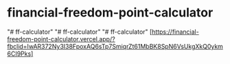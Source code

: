 # financial-freedom-point-calculator
 
"# ff-calculator" 
"# ff-calculator" 
"# ff-calculator" 
[https://financial-freedom-point-calculator.vercel.app/?fbclid=IwAR372Ny3I38FpoxAQ6sTp7SmiqrZt61MbBK8SpN6VsUkgXkQ0ykm6CI9Pks]

